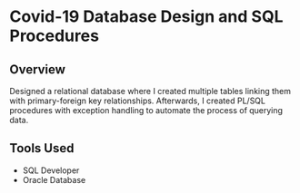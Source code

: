 # Covid-19 Database Design and SQL Procedures

## Overview
Designed a relational database where I created multiple tables linking them with primary-foreign key relationships. Afterwards, I created PL/SQL procedures with exception handling to automate the process of querying data.

## Tools Used
* SQL Developer
* Oracle Database
